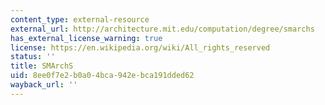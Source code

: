 ```yaml
---
content_type: external-resource
external_url: http://architecture.mit.edu/computation/degree/smarchs
has_external_license_warning: true
license: https://en.wikipedia.org/wiki/All_rights_reserved
status: ''
title: SMArchS
uid: 8ee0f7e2-b0a0-4bca-942e-bca191dded62
wayback_url: ''
---
```

